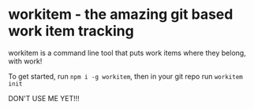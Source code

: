 # workitem - the amazing git based work item tracking

workitem is a command line tool that puts work items where they belong, with work!

To get started, run `npm i -g workitem`, then in your git repo run `workitem init`

DON'T USE ME YET!!!
